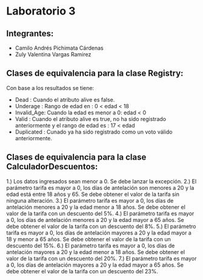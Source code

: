 # Laboratorio 3

## Integrantes:
 - Camilo Andrés Pichimata Cárdenas
 - Zuly Valentina Vargas Ramirez

## Clases de equivalencia para la clase Registry:

Con base a los resultados se tiene:

- Dead : Cuando el atributo alive es false.
- Underage : Rango de edad en : 0 < edad < 18
- Invalid_Age: Cuando la edad es menor a 0: edad < 0
- Valid : Cuando el atributo alive es true, no ha sido registrado anteriormente y el rango de edad es : 17 < edad
- Duplicated : Cunado ya ha sido registrado como un voto válido anteriormente.

## Clases de equivalencia para la clase CalculadorDescuentos:

1.) Los datos ingresados sean menor a 0. Se debe lanzar la excepción.
2.) El parámetro tarifa es mayor a 0, los días de antelación son menores a 20 y la edad está entre 18 años y 65. Se debe obtener el valor de la tarifa sin
ninguna alteración.
3.) El parámetro tarifa es mayor a 0, los días de antelación menores a 20 y la edad menor a 18 años. Se debe obtener el valor de la tarifa con un descuento del
5%.
4.) El parámetro tarifa es mayor a 0, los días de antelación menores a 20 y la edad mayor a 65 años. Se debe obtener el valor de la tarifa con un descuento del
8%.
5.) El parámetro tarifa es mayor a 0, los días de antelación mayores a 20 y la edad mayor a 18 y menor a 65 años. Se debe obtener el valor de la tarifa con un 
descuento del 15%.
6.) El parámetro tarifa es mayor a 0, los días de antelación mayores a 20 y la edad menor a 18 años. Se debe obtener el valor de la tarifa con un descuento del
20%.
7.) El parámetro tarifa es mayor a 0, los días de antelación mayores a 20 y la edad mayor a 65 años. Se debe obtener el valor de la tarifa con un descuento del
23%.
  